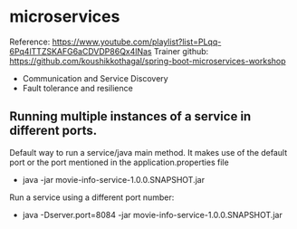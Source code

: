 # microservices

Reference: https://www.youtube.com/playlist?list=PLqq-6Pq4lTTZSKAFG6aCDVDP86Qx4lNas 
Trainer github: https://github.com/koushikkothagal/spring-boot-microservices-workshop
- Communication and Service Discovery
- Fault tolerance and resilience

## Running multiple instances of a service in different ports.

Default way to run a service/java main method. It makes use of the default port or the port mentioned in the application.properties file
- java -jar movie-info-service-1.0.0.SNAPSHOT.jar

Run a service using a different port number: 
- java -Dserver.port=8084 -jar movie-info-service-1.0.0.SNAPSHOT.jar

